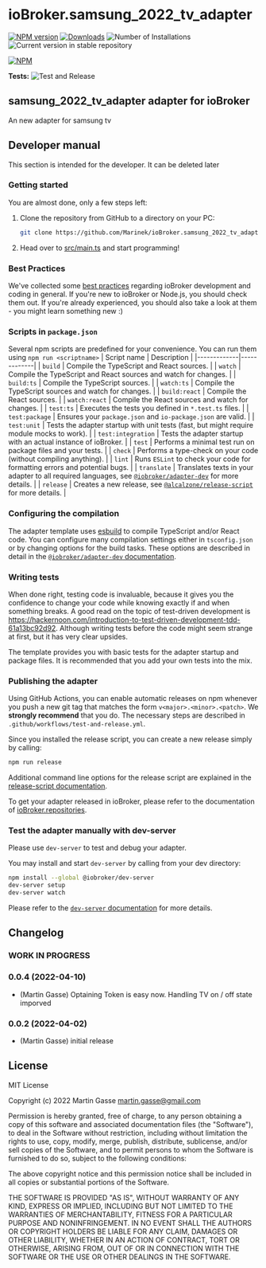 # ioBroker.samsung_2022_tv_adapter

[![NPM version](https://img.shields.io/npm/v/iobroker.samsung_2022_tv_adapter.svg)](https://www.npmjs.com/package/iobroker.samsung_2022_tv_adapter)
[![Downloads](https://img.shields.io/npm/dm/iobroker.samsung_2022_tv_adapter.svg)](https://www.npmjs.com/package/iobroker.samsung_2022_tv_adapter)
![Number of Installations](https://iobroker.live/badges/samsung_2022_tv_adapter-installed.svg)
![Current version in stable repository](https://iobroker.live/badges/samsung_2022_tv_adapter-stable.svg)

[![NPM](https://nodei.co/npm/iobroker.samsung_2022_tv_adapter.png?downloads=true)](https://nodei.co/npm/iobroker.samsung_2022_tv_adapter/)

**Tests:** ![Test and Release](https://github.com/Marinek/ioBroker.samsung_2022_tv_adapter/workflows/Test%20and%20Release/badge.svg)

## samsung_2022_tv_adapter adapter for ioBroker

An new adapter for samsung tv

## Developer manual

This section is intended for the developer. It can be deleted later

### Getting started

You are almost done, only a few steps left:

1. Clone the repository from GitHub to a directory on your PC:

    ```bash
    git clone https://github.com/Marinek/ioBroker.samsung_2022_tv_adapter
    ```

1. Head over to [src/main.ts](src/main.ts) and start programming!

### Best Practices

We've collected some [best practices](https://github.com/ioBroker/ioBroker.repositories#development-and-coding-best-practices) regarding ioBroker development and coding in general. If you're new to ioBroker or Node.js, you should
check them out. If you're already experienced, you should also take a look at them - you might learn something new :)

### Scripts in `package.json`

Several npm scripts are predefined for your convenience. You can run them using `npm run <scriptname>`
| Script name | Description |
|-------------|-------------|
| `build` | Compile the TypeScript and React sources. |
| `watch` | Compile the TypeScript and React sources and watch for changes. |
| `build:ts` | Compile the TypeScript sources. |
| `watch:ts` | Compile the TypeScript sources and watch for changes. |
| `build:react` | Compile the React sources. |
| `watch:react` | Compile the React sources and watch for changes. |
| `test:ts` | Executes the tests you defined in `*.test.ts` files. |
| `test:package` | Ensures your `package.json` and `io-package.json` are valid. |
| `test:unit` | Tests the adapter startup with unit tests (fast, but might require module mocks to work). |
| `test:integration` | Tests the adapter startup with an actual instance of ioBroker. |
| `test` | Performs a minimal test run on package files and your tests. |
| `check` | Performs a type-check on your code (without compiling anything). |
| `lint` | Runs `ESLint` to check your code for formatting errors and potential bugs. |
| `translate` | Translates texts in your adapter to all required languages, see [`@iobroker/adapter-dev`](https://github.com/ioBroker/adapter-dev#manage-translations) for more details. |
| `release` | Creates a new release, see [`@alcalzone/release-script`](https://github.com/AlCalzone/release-script#usage) for more details. |

### Configuring the compilation

The adapter template uses [esbuild](https://esbuild.github.io/) to compile TypeScript and/or React code. You can configure many compilation settings
either in `tsconfig.json` or by changing options for the build tasks. These options are described in detail in the
[`@iobroker/adapter-dev` documentation](https://github.com/ioBroker/adapter-dev#compile-adapter-files).

### Writing tests

When done right, testing code is invaluable, because it gives you the
confidence to change your code while knowing exactly if and when
something breaks. A good read on the topic of test-driven development
is https://hackernoon.com/introduction-to-test-driven-development-tdd-61a13bc92d92.
Although writing tests before the code might seem strange at first, but it has very
clear upsides.

The template provides you with basic tests for the adapter startup and package files.
It is recommended that you add your own tests into the mix.

### Publishing the adapter

Using GitHub Actions, you can enable automatic releases on npm whenever you push a new git tag that matches the form
`v<major>.<minor>.<patch>`. We **strongly recommend** that you do. The necessary steps are described in `.github/workflows/test-and-release.yml`.

Since you installed the release script, you can create a new
release simply by calling:

```bash
npm run release
```

Additional command line options for the release script are explained in the
[release-script documentation](https://github.com/AlCalzone/release-script#command-line).

To get your adapter released in ioBroker, please refer to the documentation
of [ioBroker.repositories](https://github.com/ioBroker/ioBroker.repositories#requirements-for-adapter-to-get-added-to-the-latest-repository).

### Test the adapter manually with dev-server

Please use `dev-server` to test and debug your adapter.

You may install and start `dev-server` by calling from your dev directory:

```bash
npm install --global @iobroker/dev-server
dev-server setup
dev-server watch
```

Please refer to the [`dev-server` documentation](https://github.com/ioBroker/dev-server#readme) for more details.

## Changelog

<!--
	Placeholder for the next version (at the beginning of the line):
	### **WORK IN PROGRESS**
-->
### **WORK IN PROGRESS**

### 0.0.4 (2022-04-10)

-   (Martin Gasse) Optaining Token is easy now. Handling TV on / off state imporved

### 0.0.2 (2022-04-02)

-   (Martin Gasse) initial release

## License

MIT License

Copyright (c) 2022 Martin Gasse <martin.gasse@gmail.com>

Permission is hereby granted, free of charge, to any person obtaining a copy
of this software and associated documentation files (the "Software"), to deal
in the Software without restriction, including without limitation the rights
to use, copy, modify, merge, publish, distribute, sublicense, and/or sell
copies of the Software, and to permit persons to whom the Software is
furnished to do so, subject to the following conditions:

The above copyright notice and this permission notice shall be included in all
copies or substantial portions of the Software.

THE SOFTWARE IS PROVIDED "AS IS", WITHOUT WARRANTY OF ANY KIND, EXPRESS OR
IMPLIED, INCLUDING BUT NOT LIMITED TO THE WARRANTIES OF MERCHANTABILITY,
FITNESS FOR A PARTICULAR PURPOSE AND NONINFRINGEMENT. IN NO EVENT SHALL THE
AUTHORS OR COPYRIGHT HOLDERS BE LIABLE FOR ANY CLAIM, DAMAGES OR OTHER
LIABILITY, WHETHER IN AN ACTION OF CONTRACT, TORT OR OTHERWISE, ARISING FROM,
OUT OF OR IN CONNECTION WITH THE SOFTWARE OR THE USE OR OTHER DEALINGS IN THE
SOFTWARE.
